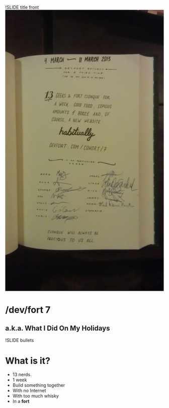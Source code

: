 !SLIDE title front
![Guest book](guestbook.jpg)
# /dev/fort 7
## a.k.a. What I Did On My Holidays


!SLIDE bullets
# What is it?
* 13 nerds
* 1 week
* Build something together
* With no Internet
* With too much whisky
* In a **fort**


